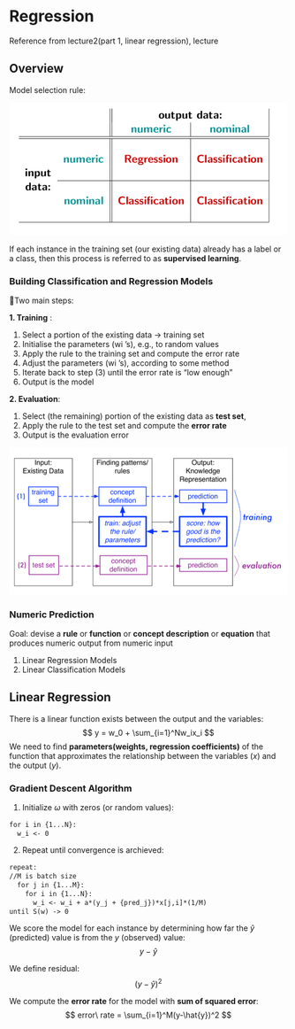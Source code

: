 # Regression

Reference from lecture2(part 1, linear regression), lecture

## Overview

Model selection rule:

![](./images/method-rule.png)


If each instance in the training set (our existing data) already has a label or a class, then this process is referred to as **supervised learning**.


### Building Classification and Regression Models

􏰀Two main steps: 

**1. Training** :

1. Select a portion of the existing data → training set
2. Initialise the parameters (wi ’s), e.g., to random values
3. Apply the rule to the training set and compute the error rate
4. Adjust the parameters (wi ’s), according to some method
5. Iterate back to step (3) until the error rate is “low enough”
6. Output is the model

**2. Evaluation**:

1. Select (the remaining) portion of the existing data as **test set**,
2. Apply the rule to the test set and compute the **error rate**
3. Output is the evaluation error

![](./images/model_build.png)


### Numeric Prediction

Goal: devise a **rule** or **function** or **concept description** or **equation** that produces numeric output from numeric input

1. Linear Regression Models
2. Linear Classification Models



## Linear Regression

There is a linear function exists between the output and the variables:
$$
y = w_0 + \sum_{i=1}^Nw_ix_i
$$
We need to find **parameters(weights, regression coefficients)** of the function that approximates the relationship between the variables ($x$) and the output ($y$).

### Gradient Descent Algorithm

1. Initialize $\omega$ with zeros (or random values):

```
for i in {1...N}:
  w_i <- 0
```

2. Repeat until convergence is archieved:

```
repeat:
//M is batch size
  for j in {1...M}:
    for i in {1...N}:
      w_i <- w_i + a*(y_j + {pred_j})*x[j,i]*(1/M)
until S(w) -> 0
```








We score the model for each instance by determining how far the $\hat{y}$ (predicted) value is from the $y$ (observed) value:
$$
y - \hat{y}
$$

We define residual:
$$
(y - \hat{y})^2
$$

We compute the **error rate** for the model with **sum of squared error**:
$$
error\ rate = \sum_{i=1}^M(y-\hat{y})^2
$$



